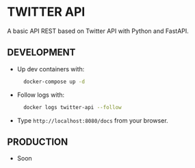 # TWITTER API
A basic API REST based on Twitter API with Python and FastAPI.

## DEVELOPMENT

- Up dev containers with:
  ```bash
    docker-compose up -d
  ```
- Follow logs with:
  ```bash
    docker logs twitter-api --follow
  ```

- Type `http://localhost:8080/docs` from your browser. 

## PRODUCTION
 - Soon

